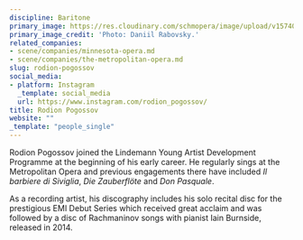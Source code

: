 ```yaml
---
discipline: Baritone
primary_image: https://res.cloudinary.com/schmopera/image/upload/v1574021248/media/2019/11/Rodion-Pogossov_igcxdi.jpg
primary_image_credit: 'Photo: Daniil Rabovsky.'
related_companies:
- scene/companies/minnesota-opera.md
- scene/companies/the-metropolitan-opera.md
slug: rodion-pogossov
social_media:
- platform: Instagram
  _template: social_media
  url: https://www.instagram.com/rodion_pogossov/
title: Rodion Pogossov
website: ""
_template: "people_single"
---
```

Rodion Pogossov joined the Lindemann Young Artist Development Programme at the beginning of his early career. He regularly sings at the Metropolitan Opera and previous engagements there have included _Il barbiere di Siviglia_, _Die Zauberflöte_ and _Don Pasquale_.

As a recording artist, his discography includes his solo recital disc for the prestigious EMI Debut Series which received great acclaim and was followed by a disc of Rachmaninov songs with pianist Iain Burnside, released in 2014.